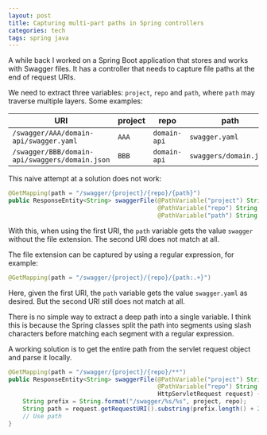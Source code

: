 ```yaml
---
layout: post
title: Capturing multi-part paths in Spring controllers
categories: tech
tags: spring java
---
```


A while back I worked on a Spring Boot application that stores and works with Swagger files.
It has a controller that needs to capture file paths at the end of request URIs. 

We need to extract three variables: `project`, `repo` and `path`, where `path` may traverse multiple
layers. Some examples:

| URI | project | repo | path |
|-----|---------|------|------|
| `/swagger/AAA/domain-api/swagger.yaml` | `AAA` | `domain-api` | `swagger.yaml` |
| `/swagger/BBB/domain-api/swaggers/domain.json` | `BBB` | `domain-api` | `swaggers/domain.json` |

This naive attempt at a solution does not work:

```java
@GetMapping(path = "/swagger/{project}/{repo}/{path}")
public ResponseEntity<String> swaggerFile(@PathVariable("project") String project,
                                          @PathVariable("repo") String repo,
                                          @PathVariable("path") String path) {
```

With this, when using the first URI, the `path` variable gets the value `swagger` without the file extension.
The second URI does not match at all.

The file extension can be captured by using a regular expression, for example:

```java
@GetMapping(path = "/swagger/{project}/{repo}/{path:.+}")
```

Here, given the first URI, the `path` variable gets the value `swagger.yaml` as desired.
But the second URI still does not match at all.

There is no simple way to extract a deep path into a single variable. I think
this is because the Spring classes split the path into segments using slash characters
before matching each segment with a regular expression.

A working solution is to get the entire path from the servlet request object and parse
it locally.

```java
@GetMapping(path = "/swagger/{project}/{repo}/**")
public ResponseEntity<String> swaggerFile(@PathVariable("project") String project,
                                          @PathVariable("repo") String repo,
                                          HttpServletRequest request) {
    String prefix = String.format("/swagger/%s/%s", project, repo);
    String path = request.getRequestURI().substring(prefix.length() + 2);
    // Use path
}
``` 
